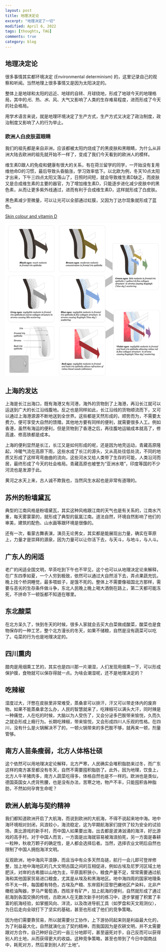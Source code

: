 ```yaml
---
layout: post
title: 地理决定论
excerpt: "地理决定了一切"
modified: April 6, 2022
tags: [thoughts, TAG]
comments: true
category: blog
---
```




## 地理决定论

很多事情其实都环境决定 (Environmental determinism) 的，这里记录自己的观察和听闻。当然地理上很多事情又是因为太阳决定的。

整体上是地球和太阳的远近、地球的自转、月球绕地，形成了地球今天的地理格局，其中的*光*、热、*水*、风、大气又影响了人类的生存难易程度，进而形成了今天的社会格局。



用学术语言来说，就是地理环境决定了生产方式，生产方式又决定了政治制度，政治制度又影响了人的行为举止。



### 欧洲人白皮肤蓝眼睛

我们的祖先都是来自非洲，应该都被太阳灼烧成了的黑皮肤和黑眼睛，为什么从非洲大陆去欧洲的祖先就开始不一样了，变成了我们今天看到的欧洲人的模样。

维生素D跟人的免疫和健康有很大的关系，有在荷兰留学的同学，一开始没有复用维他命D的习惯，最后导致头昏脑涨，学习效率低下。以北欧为例，冬天10点太阳才出来，下午三四点太阳又落山了，日照时间短，就会导致维生素D缺乏，而皮肤又是合成维生素的主要的器官，为了增加维生素D，只能逐步进化减少皮肤中的黑色素，从而让更多紫外线通过，进而有利于合成维生素D，这样就形成了白皮肤。

黑色素减少至微量，可以让光可以全部通过虹膜，又因为丁达尔现象就形成了蓝色。



[Skin colour and vitamin D](https://onlinelibrary.wiley.com/doi/pdf/10.1111/exd.14142)



![eye colors](/assets/blog-images/20220308/eye_color.png)





## 上海的发达

上海是长江出海口，既有海港又有河港，海外的货物到了上海港，再沿长江就可以运送到广大的长江沿线腹地。反之也是同样如此，长江沿线的货物顺流而下，又可以通过上海港源源不断地送到全世界。这些都是天然形成的，顺势而为，不需要太费力，便可享受大自然的馈赠。其他地方要有同样的便利，就需要很多人工。例如香港，虽然有海运的便利，但是货物到了香港之后，再往腹地运输成本就高了，修高速、修高铁都是成本。

上海的便利显然是长江，长江又是如何形成的呢，还是因为地壳运动，青藏高原隆起，冷暖气流在高原下雨，这些水成了长江的源头，又从高处往低处流，不同的地质又形成了这样弯弯曲曲的流向，这些河水又给人类带了生存的可能，人类沿河而居，最终形成了今天的社会格局。青藏高原也被誉为“亚洲水塔”，印度等国的不少河流也是发源于此。

黄河之水天上来，古人诚不欺我也，当然风生水起也是非常有道理的。



## 苏州的粉墙黛瓦

典型的江南风格是粉墙黛瓦，其实这种风格跟江南的天气也是有关系的，江南水汽重，每天雾蒙蒙的，就形成了典型的氤氲江南。道法自然，环境自然影响了他们的审美，建筑的配色、山水画等跟环境是很像的。

还有一次，看蒙古舞表演，演员无论男女，其实都是能展现出力量，确实在草原上，力量才是崇拜的源泉，因为力量可以让你活下去，与天斗，与地斗，与人斗。



## 广东人的闲适

老广的闲适全国文明，早茶吃到下午也不罕见，这个也可以从地理决定论来解释，在广东四季如夏，一个人穷到极致，依然可以通过大自然活下去，弄点果蔬充饥，晚上找个桥洞睡觉，最多喂蚊子，是饿不死的。整体上不需要像祖国北方那样，需要与恶劣的生存条件做斗争，东北人民晚上晚上喝大酒倒在路上，第二天都可能冻死，不拼命下一顿饭都不知道在哪里。



## 东北酸菜

在北方呆久了，快到冬天的时候，很多人家就会去买大白菜做成酸菜，酸菜也是食物保存的一种工艺，整个北方漫长的冬天，如果不储粮，自然是没有蔬菜可以吃了。屯菜的行为也是地理决定的。



## 四川熏肉

腊肉是用烟熏工艺的，其实也是四川那一片潮湿，人们发现用烟熏一下，可以形成保护膜，食物就可以保存得就一点。为啥会潮湿呢，还不是地理决定的？



## 吃辣椒

湿度过大，汗憋在皮肤里非常难受，蒸桑拿可以排汗，汗又可以带走体内的废弃物。如果不能蒸桑拿怎么办，人民的智慧就来了，吃辣椒可以满头大汗，同时辣是一种痛觉，人在吃的时候，大脑以为人受伤了，又会分泌多巴胺带来愉悦，久而久之就会形成上瘾行为。长期吃辣椒，带来愉悦，又会形成四川人乐观的性格。在四川，没有什么是火锅解决不了的，一顿火锅带来的多巴胺不够，就再来一顿，剂量管够。



## 南方人苗条瘦弱，北方人体格壮硕

这个依然可以用地理决定论解释，北方严寒，人民确实会堆积脂肪来过冬，而广东这样的南方甚至都没有冬天，自然不需要囤积脂肪了。此外，因为地理，饮食上，北方人牛羊猪肉多，南方人蔬菜吃得多，体格自然也是不一样的。欧洲也是类似，德国英国女人虎背熊腰，也是没有办法，苦寒之地，物产不丰，只能囤积各种脂肪，不然如何孕育生命呢？





## 欧洲人航海与契约精神

我们都知道欧洲开启了大航海，而说到欧洲的大航海，不得不说起来地中海。地中海环境相对封闭，风浪较小，海流稳定，这为早期航海家们提供了较为安全的试验场，类比游戏的新手村，而中国人如果要出海，出去都是波涛汹涌的海洋，好比游戏的高手村。对于中国人而言，一方面是出海就容易被海浪拍死，另一方面是春耕一粒种，秋收万颗子的确定性，是人都会选择后者。当然，选择农业文明后自然也限制了中国人拥抱海洋文明。

反观欧洲，地中海风平浪静，而且当中有众多天然岛链，航行一会儿即可登岸修整，加上地中海地区的几大文明古国之间的互相促进，例如古埃及尼罗河区域土地肥沃，对岸的古希腊以山地为主，平原面积狭小，粮食产量不足，常常需要通过航海和其他国家贸易进口粮食，尤其是从埃及和黑海地区。地中海四周的国家地理条件不太一样，每国都有特色，古埃及产粮、东岸叙利亚黎巴嫩地区产染料，北非产橄榄油陶器，罗马产葡萄酒，西班牙有矿产，加上航海的便利，自然就形成了通过航海到各国交换的传统，古欧洲人在无数次新手村的练习中，逐步掌握了积累了丰富的航海经验，如掌握风向、洋流，以及改进导航工具（如罗盘和天文观测仪），为日后走向全球打下了坚实的基础，甚至也形成了他们的竞争策略。

因为他们需要靠贸易，所以就需要分工协作，上下游协同起来则是利益最大化的，为了利益最大化，自然就演化出了契约精神，而我国因为是农耕文明，并不太需要跟对方合作，自己种好自己的一亩三分地即可，甚至逼死对手，自己反而可以获得别人的土地，从而获得更大的收益。这种竞争策略，甚至也带到了今日中国商战中，耗死对方，然后拿到别人的“土地”。



